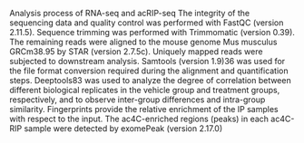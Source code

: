 Analysis process of RNA-seq and acRIP-seq
The integrity of the sequencing data and quality control was performed with FastQC (version 2.11.5).
Sequence trimming was performed with Trimmomatic (version 0.39).
The remaining reads were aligned to the mouse genome Mus musculus GRCm38.95 by STAR (version 2.7.5c).
Uniquely mapped reads were subjected to downstream analysis. Samtools (version 1.9)36 was used for the file format conversion required during the alignment and quantification steps.
Deeptools83 was used to analyze the degree of correlation between different biological replicates in the vehicle group and treatment groups, respectively, and to observe inter-group differences and intra-group similarity. 
Fingerprints provide the relative enrichment of the IP samples with respect to the input.
The ac4C-enriched regions (peaks) in each ac4C-RIP sample were detected by exomePeak (version 2.17.0)

